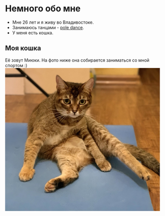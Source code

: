 # Немного обо мне
* Мне 26 лет и я живу во Владивостоке.
* Занимаюсь танцами - 
[pole dance](https://ru.wikipedia.org/wiki/%D0%A2%D0%B0%D0%BD%D0%B5%D1%86_%D0%BD%D0%B0_%D1%88%D0%B5%D1%81%D1%82%D0%B5).
* У меня есть кошка.
## Моя кошка
Eё зовут Миюки. 
На фото ниже она собирается заниматься со мной спортом :)
![моя кошка](/cat.jpeg)
